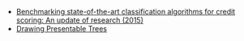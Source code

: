  - [Benchmarking state-of-the-art classification algorithms for credit scoring: An update of research (2015)](https://dx.doi.org/10.1016/j.ejor.2015.05.030)
 - [Drawing Presentable Trees](https://llimllib.github.io/pymag-trees/)

